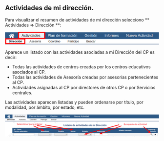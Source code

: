 ## Actividades de mi dirección.

Para visualizar el resumen de actividades de mi dirección selecciono ** Actividades &rArr; Dirección **:


![](https://raw.githubusercontent.com/catedu/manualdoceo/master/assets/actividadesdireccion.png)

Aparece un listado con las actividades asociadas a mi Dirección del CP es decir:

* Todas las actividades de centros creadas por los centros educativos asociados al CP.
* Todas las actividades de Asesoría creadas por asesorías pertenecientes  al CP.
* Actividades asignadas al CP por directores de otros CP o por Servicios centrales.

Las actividades aparecen listadas y pueden ordenarse por título, por modalidad, por ámbito, por estado, etc.

![](https://raw.githubusercontent.com/catedu/manualdoceo/master/assets/Seleccion_780.png)

